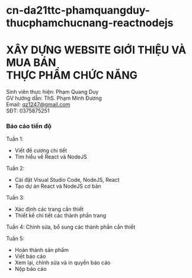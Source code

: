 # cn-da21ttc-phamquangduy-thucphamchucnang-reactnodejs
<h1>XÂY DỰNG WEBSITE GIỚI THIỆU VÀ MUA BÁN <br>THỰC PHẨM CHỨC NĂNG</h1>

Sinh viên thực hiện: Phạm Quang Duy<br>
GV hướng dẫn: ThS. Phạm Minh Đương<br>
Email: qz1247@gmail.com<br>
SĐT: 0375875251<br>

<h3>Báo cáo tiến độ</h3>

Tuần 1:
- Viết đề cương chi tiết<br>
- Tìm hiểu về React và NodeJS<br> 
  
Tuần 2:
- Cài đặt Visual Studio Code, NodeJS, React
- Tạo dự án React và NodeJS cơ bản 
  
Tuần 3:
- Xác định các trang cần thiết
- Thiết kế chi tiết các thành phần trang 
  
Tuần 4: Chỉnh sửa, bổ sung các thành phần cần thiết 

Tuần 5:
  - Hoàn thành sản phẩm 
  - Viết báo cáo 
  - Xem lại, chỉnh sửa và in quyển báo cáo
  - Nộp báo cáo 
